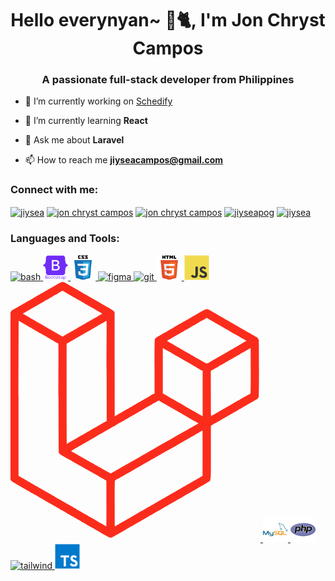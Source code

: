 <h1 align="center">Hello everynyan~ 👋🐈, I'm Jon Chryst Campos</h1>
<h3 align="center">A passionate full-stack developer from Philippines</h3>

- 🔭 I’m currently working on [Schedify](https://github.com/Jiysea/Schedify)

- 🌱 I’m currently learning **React**

- 💬 Ask me about **Laravel**

- 📫 How to reach me **jiyseacampos@gmail.com**

<h3 align="left">Connect with me:</h3>
<p align="left">
<a href="https://dev.to/jiysea" target="blank"><img align="center" src="https://raw.githubusercontent.com/rahuldkjain/github-profile-readme-generator/master/src/images/icons/Social/devto.svg" alt="jiysea" height="30" width="40" /></a>
<a href="https://www.linkedin.com/in/jon-chryst-campos-296584361/" target="blank"><img align="center" src="https://raw.githubusercontent.com/rahuldkjain/github-profile-readme-generator/master/src/images/icons/Social/linked-in-alt.svg" alt="jon chryst campos" height="30" width="40" /></a>
<a href="https://www.facebook.com/jiysea" target="blank"><img align="center" src="https://raw.githubusercontent.com/rahuldkjain/github-profile-readme-generator/master/src/images/icons/Social/facebook.svg" alt="jon chryst campos" height="30" width="40" /></a>
<a href="https://instagram.com/jiyseapog" target="blank"><img align="center" src="https://raw.githubusercontent.com/rahuldkjain/github-profile-readme-generator/master/src/images/icons/Social/instagram.svg" alt="jiyseapog" height="30" width="40" /></a>
<a href="https://www.youtube.com/@jiysea" target="blank"><img align="center" src="https://raw.githubusercontent.com/rahuldkjain/github-profile-readme-generator/master/src/images/icons/Social/youtube.svg" alt="jiysea" height="30" width="40" /></a>
</p>

<h3 align="left">Languages and Tools:</h3>
<p align="left"> <a href="https://www.gnu.org/software/bash/" target="_blank" rel="noreferrer"> <img src="https://www.vectorlogo.zone/logos/gnu_bash/gnu_bash-icon.svg" alt="bash" width="40" height="40"/> </a> <a href="https://getbootstrap.com" target="_blank" rel="noreferrer"> <img src="https://raw.githubusercontent.com/devicons/devicon/master/icons/bootstrap/bootstrap-plain-wordmark.svg" alt="bootstrap" width="40" height="40"/> </a> <a href="https://www.w3schools.com/css/" target="_blank" rel="noreferrer"> <img src="https://raw.githubusercontent.com/devicons/devicon/master/icons/css3/css3-original-wordmark.svg" alt="css3" width="40" height="40"/> </a> <a href="https://www.figma.com/" target="_blank" rel="noreferrer"> <img src="https://www.vectorlogo.zone/logos/figma/figma-icon.svg" alt="figma" width="40" height="40"/> </a> <a href="https://git-scm.com/" target="_blank" rel="noreferrer"> <img src="https://www.vectorlogo.zone/logos/git-scm/git-scm-icon.svg" alt="git" width="40" height="40"/> </a> <a href="https://www.w3.org/html/" target="_blank" rel="noreferrer"> <img src="https://raw.githubusercontent.com/devicons/devicon/master/icons/html5/html5-original-wordmark.svg" alt="html5" width="40" height="40"/> </a> <a href="https://developer.mozilla.org/en-US/docs/Web/JavaScript" target="_blank" rel="noreferrer"> <img src="https://raw.githubusercontent.com/devicons/devicon/master/icons/javascript/javascript-original.svg" alt="javascript" width="40" height="40"/> </a> <a href="https://laravel.com/" target="_blank" rel="noreferrer"> <svg xmlns="http://www.w3.org/2000/svg" xmlns:xlink="http://www.w3.org/1999/xlink" width="400" height="416.2911611785095" viewBox="0, 0, 400,416.2911611785095" version="1.1"><g><path d="M78.380 1.653 C 76.783 2.555,74.954 3.605,74.315 3.986 C 73.676 4.367,72.331 5.126,71.325 5.671 C 70.320 6.217,69.251 6.880,68.950 7.145 C 68.649 7.409,68.296 7.626,68.165 7.626 C 67.953 7.626,66.587 8.388,62.889 10.572 C 62.243 10.953,60.905 11.709,59.915 12.252 C 58.925 12.796,57.896 13.458,57.629 13.726 C 57.361 13.993,56.996 14.211,56.816 14.211 C 56.524 14.211,55.325 14.870,51.450 17.158 C 50.805 17.539,49.454 18.297,48.448 18.843 C 47.443 19.389,46.374 20.051,46.073 20.316 C 45.772 20.581,45.419 20.797,45.288 20.797 C 45.076 20.797,43.710 21.560,40.012 23.744 C 39.366 24.125,38.015 24.883,37.010 25.429 C 36.005 25.974,34.936 26.637,34.635 26.902 C 34.334 27.167,33.980 27.383,33.850 27.383 C 33.637 27.383,32.272 28.145,28.573 30.329 C 27.928 30.711,26.577 31.469,25.571 32.015 C 24.566 32.560,23.497 33.223,23.196 33.488 C 22.895 33.752,22.542 33.969,22.411 33.969 C 22.199 33.969,20.833 34.731,17.135 36.915 C 16.489 37.296,15.138 38.055,14.133 38.602 C 13.128 39.148,12.135 39.732,11.927 39.898 C 11.719 40.065,10.627 40.688,9.501 41.284 C 8.374 41.879,7.218 42.553,6.932 42.780 C 6.646 43.007,6.023 43.386,5.546 43.621 C 2.868 44.942,1.570 45.997,0.761 47.513 L 0.004 48.932 0.007 182.438 L 0.010 315.945 0.785 317.298 C 1.211 318.042,1.872 318.822,2.253 319.031 C 2.634 319.240,3.024 319.510,3.120 319.631 C 3.215 319.752,4.100 320.298,5.087 320.844 C 6.074 321.390,8.137 322.578,9.672 323.484 C 11.207 324.389,12.591 325.130,12.748 325.130 C 12.905 325.130,13.227 325.324,13.464 325.561 C 13.701 325.798,14.891 326.539,16.109 327.207 C 17.326 327.876,19.578 329.164,21.112 330.069 C 22.646 330.975,24.029 331.716,24.186 331.716 C 24.343 331.716,24.665 331.910,24.902 332.147 C 25.139 332.384,26.329 333.125,27.547 333.793 C 28.765 334.462,31.016 335.750,32.550 336.655 C 34.084 337.561,35.480 338.302,35.652 338.302 C 35.823 338.302,36.126 338.497,36.324 338.736 C 36.522 338.975,37.715 339.716,38.976 340.382 C 41.663 341.804,41.814 341.890,44.587 343.588 C 45.755 344.302,46.855 344.887,47.030 344.887 C 47.205 344.887,47.542 345.081,47.779 345.318 C 48.202 345.741,52.187 348.046,53.553 348.657 C 53.934 348.828,55.100 349.531,56.145 350.220 C 57.189 350.909,58.210 351.473,58.415 351.473 C 58.619 351.473,58.981 351.667,59.218 351.904 C 59.640 352.327,63.626 354.631,64.991 355.243 C 65.373 355.414,66.539 356.117,67.583 356.806 C 68.627 357.495,69.649 358.059,69.853 358.059 C 70.058 358.059,70.419 358.253,70.656 358.490 C 71.079 358.913,75.064 361.217,76.430 361.829 C 76.811 362.000,77.977 362.703,79.022 363.392 C 80.066 364.081,81.087 364.645,81.292 364.645 C 81.496 364.645,81.858 364.839,82.095 365.076 C 82.517 365.498,86.503 367.803,87.868 368.415 C 88.250 368.585,89.416 369.289,90.460 369.978 C 91.504 370.667,92.526 371.231,92.730 371.231 C 92.935 371.231,93.296 371.424,93.533 371.661 C 93.956 372.084,97.941 374.389,99.307 375.000 C 99.688 375.171,100.854 375.875,101.899 376.564 C 102.943 377.253,103.964 377.816,104.169 377.816 C 104.373 377.816,104.735 378.010,104.972 378.247 C 105.394 378.670,109.380 380.975,110.745 381.586 C 111.127 381.757,112.293 382.460,113.337 383.149 C 114.381 383.838,115.415 384.402,115.634 384.402 C 115.854 384.402,116.195 384.597,116.393 384.836 C 116.592 385.075,117.742 385.788,118.949 386.419 C 121.511 387.761,121.935 388.004,124.315 389.506 C 125.297 390.125,126.466 390.792,126.915 390.987 C 127.363 391.182,128.354 391.736,129.116 392.217 C 129.879 392.698,130.971 393.323,131.542 393.605 C 132.666 394.159,133.042 394.381,135.753 396.092 C 136.735 396.711,137.905 397.377,138.353 397.573 C 138.801 397.768,139.792 398.321,140.555 398.803 C 141.317 399.284,142.409 399.908,142.981 400.191 C 144.105 400.745,144.481 400.967,147.192 402.677 C 148.174 403.297,149.343 403.968,149.792 404.170 C 150.240 404.371,150.919 404.726,151.300 404.958 C 154.701 407.028,156.436 407.972,156.835 407.972 C 157.095 407.972,157.367 408.151,157.440 408.369 C 157.702 409.154,161.532 409.038,163.242 408.193 C 165.916 406.872,169.644 404.791,170.191 404.315 C 170.478 404.065,171.102 403.695,171.578 403.491 C 172.054 403.288,172.752 402.926,173.128 402.687 C 174.917 401.553,177.473 400.071,179.203 399.165 C 180.251 398.615,181.343 397.966,181.630 397.721 C 181.916 397.476,182.540 397.109,183.016 396.905 C 183.860 396.545,184.346 396.264,186.134 395.104 C 186.611 394.794,188.250 393.874,189.775 393.060 C 191.300 392.245,192.782 391.379,193.068 391.134 C 193.355 390.890,193.978 390.523,194.455 390.320 C 195.298 389.959,195.784 389.678,197.572 388.518 C 198.050 388.208,199.688 387.288,201.213 386.474 C 202.738 385.659,204.220 384.812,204.506 384.591 C 204.792 384.370,205.416 384.004,205.893 383.778 C 206.741 383.376,207.258 383.070,209.011 381.932 C 209.488 381.623,211.127 380.703,212.652 379.888 C 214.177 379.074,215.659 378.226,215.945 378.005 C 216.231 377.785,216.854 377.419,217.331 377.193 C 218.179 376.790,218.696 376.484,220.449 375.347 C 220.927 375.037,222.565 374.117,224.090 373.302 C 225.615 372.488,227.097 371.641,227.383 371.420 C 227.669 371.199,228.293 370.830,228.769 370.601 C 229.246 370.371,230.104 369.873,230.676 369.493 C 231.248 369.114,232.106 368.606,232.582 368.365 C 233.059 368.123,234.667 367.226,236.156 366.372 C 237.645 365.517,239.361 364.541,239.969 364.203 C 240.577 363.865,241.542 363.281,242.114 362.907 C 242.686 362.532,243.544 362.036,244.021 361.804 C 244.497 361.571,245.667 360.903,246.620 360.319 C 247.574 359.734,248.744 359.066,249.220 358.833 C 250.122 358.393,250.315 358.278,253.266 356.416 C 254.251 355.794,255.343 355.180,255.692 355.051 C 256.041 354.922,256.912 354.451,257.629 354.005 C 258.346 353.558,259.984 352.631,261.269 351.944 C 262.554 351.257,263.839 350.502,264.125 350.267 C 264.411 350.031,265.737 349.251,267.071 348.533 C 268.406 347.815,269.653 347.107,269.844 346.961 C 270.035 346.814,271.282 346.112,272.617 345.402 C 273.951 344.691,275.277 343.917,275.563 343.681 C 275.849 343.445,277.175 342.665,278.510 341.947 C 279.844 341.229,281.092 340.522,281.282 340.375 C 281.473 340.228,282.721 339.526,284.055 338.816 C 285.390 338.105,286.716 337.320,287.002 337.070 C 287.289 336.821,287.913 336.450,288.389 336.247 C 288.865 336.043,289.563 335.682,289.940 335.443 C 291.728 334.309,294.285 332.827,296.014 331.921 C 297.062 331.371,298.155 330.721,298.441 330.476 C 298.727 330.231,299.351 329.864,299.827 329.661 C 300.671 329.301,301.157 329.020,302.945 327.860 C 303.422 327.550,305.061 326.630,306.586 325.815 C 308.111 325.001,309.593 324.134,309.879 323.890 C 310.166 323.645,310.790 323.279,311.266 323.075 C 311.742 322.872,312.435 322.510,312.806 322.271 C 313.177 322.032,314.581 321.157,315.926 320.326 C 321.067 317.148,320.620 321.725,320.622 272.232 L 320.624 229.906 322.617 228.795 C 326.211 226.791,326.660 226.521,327.135 226.083 C 327.394 225.845,327.758 225.650,327.944 225.650 C 328.131 225.650,329.094 225.141,330.086 224.519 C 331.078 223.896,332.747 222.938,333.795 222.388 C 334.844 221.839,335.936 221.189,336.222 220.944 C 336.509 220.699,337.133 220.332,337.609 220.129 C 338.085 219.925,338.783 219.564,339.160 219.325 C 340.948 218.191,343.505 216.709,345.234 215.803 C 346.282 215.253,347.375 214.603,347.661 214.358 C 347.947 214.113,348.571 213.747,349.047 213.543 C 349.524 213.340,350.222 212.978,350.598 212.739 C 352.386 211.605,354.943 210.123,356.672 209.217 C 357.721 208.667,358.813 208.018,359.099 207.773 C 359.386 207.528,360.010 207.161,360.486 206.957 C 361.330 206.597,361.816 206.316,363.603 205.156 C 364.081 204.846,365.719 203.926,367.244 203.112 C 368.769 202.297,370.252 201.431,370.538 201.186 C 370.824 200.942,371.448 200.575,371.924 200.372 C 372.768 200.011,373.254 199.730,375.042 198.570 C 375.519 198.260,377.158 197.340,378.683 196.526 C 380.208 195.711,381.690 194.845,381.976 194.600 C 382.263 194.356,382.887 193.989,383.363 193.786 C 384.207 193.425,384.693 193.145,386.480 191.984 C 386.958 191.675,388.596 190.755,390.121 189.940 C 391.646 189.126,393.141 188.248,393.442 187.990 C 393.742 187.733,394.104 187.522,394.245 187.522 C 395.093 187.522,396.814 184.947,397.179 183.134 C 397.747 180.306,397.738 95.908,397.169 93.077 C 396.776 91.118,394.466 88.042,393.388 88.042 C 393.085 88.042,391.134 86.919,388.715 85.353 C 388.344 85.113,387.652 84.732,387.175 84.506 C 386.698 84.280,386.075 83.914,385.789 83.693 C 385.503 83.472,384.021 82.625,382.496 81.810 C 380.971 80.996,379.332 80.076,378.855 79.766 C 377.102 78.629,376.585 78.323,375.737 77.920 C 375.260 77.694,374.636 77.328,374.350 77.107 C 374.064 76.886,372.582 76.039,371.057 75.225 C 369.532 74.410,367.894 73.490,367.416 73.180 C 365.663 72.043,365.147 71.737,364.298 71.334 C 363.821 71.108,363.198 70.742,362.912 70.521 C 362.626 70.300,361.144 69.453,359.619 68.639 C 358.094 67.824,356.455 66.904,355.978 66.595 C 354.225 65.457,353.708 65.151,352.860 64.748 C 352.383 64.522,351.759 64.157,351.473 63.936 C 351.187 63.715,349.705 62.867,348.180 62.053 C 346.655 61.238,345.017 60.319,344.539 60.009 C 342.786 58.871,342.270 58.565,341.421 58.163 C 340.945 57.937,340.321 57.571,340.035 57.350 C 339.749 57.129,338.267 56.282,336.742 55.467 C 335.217 54.653,333.578 53.733,333.101 53.423 C 331.274 52.237,330.818 51.963,329.809 51.442 C 329.237 51.147,328.146 50.529,327.383 50.070 C 326.620 49.610,325.607 49.043,325.130 48.811 C 324.653 48.578,323.856 48.111,323.358 47.774 C 322.860 47.437,322.353 47.260,322.231 47.382 C 322.110 47.503,322.010 47.445,322.010 47.253 C 322.010 47.060,321.269 46.529,320.364 46.073 C 319.458 45.617,318.640 45.163,318.544 45.065 C 316.035 42.488,312.213 43.038,306.122 46.852 C 305.615 47.169,304.212 47.949,303.004 48.584 C 301.797 49.219,300.647 49.933,300.449 50.172 C 300.251 50.411,299.948 50.607,299.776 50.607 C 299.605 50.607,298.209 51.347,296.675 52.253 C 295.141 53.159,292.889 54.446,291.672 55.115 C 290.454 55.783,289.264 56.524,289.027 56.761 C 288.790 56.998,288.429 57.192,288.224 57.192 C 288.020 57.192,286.998 57.756,285.954 58.445 C 284.910 59.134,283.744 59.838,283.362 60.008 C 281.997 60.620,278.011 62.925,277.589 63.347 C 277.352 63.584,276.990 63.778,276.786 63.778 C 276.581 63.778,275.560 64.342,274.515 65.031 C 273.471 65.720,272.305 66.423,271.924 66.594 C 270.558 67.206,266.573 69.510,266.150 69.933 C 265.913 70.170,265.552 70.364,265.347 70.364 C 265.143 70.364,264.121 70.928,263.077 71.617 C 262.033 72.306,260.867 73.009,260.485 73.180 C 259.240 73.738,255.209 76.071,254.599 76.588 C 254.271 76.866,253.795 77.123,253.541 77.160 C 253.288 77.198,252.250 77.752,251.237 78.393 C 248.699 79.997,248.220 80.274,246.544 81.118 C 245.739 81.523,244.569 82.202,243.944 82.625 C 243.319 83.049,242.522 83.505,242.174 83.639 C 241.825 83.772,240.733 84.390,239.747 85.012 C 238.762 85.634,237.643 86.340,237.262 86.580 C 236.880 86.819,236.101 87.232,235.529 87.497 C 234.450 87.997,231.616 90.121,232.028 90.121 C 232.157 90.121,231.950 90.457,231.568 90.867 C 231.186 91.277,230.948 91.734,231.040 91.883 C 231.132 92.032,231.049 92.251,230.855 92.371 C 230.619 92.516,230.503 106.812,230.503 135.515 L 230.503 178.442 229.549 178.821 C 228.389 179.282,224.158 181.637,223.917 181.955 C 223.821 182.081,222.896 182.622,221.860 183.156 C 220.825 183.691,219.577 184.391,219.087 184.712 C 217.594 185.692,216.847 186.121,215.996 186.487 C 215.548 186.680,214.378 187.350,213.396 187.976 C 212.415 188.602,210.910 189.486,210.052 189.941 C 209.194 190.395,208.102 191.018,207.626 191.325 C 206.056 192.335,205.383 192.718,204.558 193.073 C 204.109 193.266,202.940 193.930,201.958 194.550 C 199.247 196.260,198.871 196.482,197.747 197.037 C 197.175 197.319,196.083 197.943,195.321 198.424 C 194.558 198.906,193.567 199.459,193.119 199.654 C 192.671 199.850,191.501 200.516,190.520 201.135 C 187.808 202.846,187.432 203.068,186.308 203.622 C 185.737 203.905,184.645 204.529,183.882 205.010 C 183.120 205.491,182.129 206.045,181.681 206.240 C 181.232 206.436,180.063 207.102,179.081 207.721 C 176.701 209.223,176.277 209.466,173.715 210.808 C 172.508 211.439,171.358 212.152,171.159 212.391 C 170.961 212.630,170.640 212.825,170.447 212.825 C 170.253 212.825,169.336 213.291,168.409 213.862 L 166.724 214.898 166.684 132.319 C 166.662 86.901,166.620 49.584,166.591 49.393 C 166.283 47.412,164.682 45.675,161.592 43.971 C 160.507 43.372,159.228 42.632,158.751 42.325 C 156.890 41.131,156.470 40.882,155.633 40.485 C 155.156 40.259,154.532 39.889,154.246 39.662 C 153.960 39.436,152.790 38.754,151.646 38.146 C 149.615 37.068,148.473 36.412,146.187 35.011 C 145.568 34.632,144.671 34.134,144.194 33.905 C 143.718 33.676,143.094 33.303,142.808 33.076 C 142.522 32.850,141.352 32.168,140.208 31.561 C 139.064 30.955,137.504 30.075,136.742 29.608 C 135.979 29.140,135.043 28.596,134.662 28.399 C 134.281 28.202,133.399 27.698,132.702 27.279 C 130.799 26.134,126.115 23.469,125.130 22.970 C 124.653 22.728,123.795 22.223,123.224 21.846 C 122.652 21.469,121.686 20.884,121.078 20.546 C 120.470 20.207,118.754 19.231,117.265 18.377 C 115.776 17.522,114.168 16.626,113.692 16.384 C 113.215 16.143,112.357 15.637,111.785 15.260 C 111.213 14.883,110.248 14.298,109.640 13.960 C 109.032 13.622,107.316 12.646,105.827 11.791 C 104.338 10.937,102.730 10.040,102.253 9.798 C 101.776 9.557,100.919 9.051,100.347 8.674 C 99.775 8.298,98.809 7.713,98.201 7.374 C 97.593 7.036,95.877 6.060,94.388 5.205 C 92.899 4.351,91.291 3.454,90.815 3.213 C 90.338 2.971,89.480 2.467,88.908 2.092 C 84.799 -0.601,82.536 -0.695,78.380 1.653 M86.128 15.608 C 87.267 16.365,88.347 16.984,88.527 16.984 C 88.707 16.984,89.100 17.201,89.401 17.465 C 89.702 17.729,90.806 18.400,91.854 18.956 C 92.903 19.512,94.151 20.214,94.627 20.517 C 95.849 21.292,98.424 22.781,99.653 23.422 C 100.225 23.720,101.317 24.341,102.080 24.800 C 102.842 25.260,103.856 25.825,104.333 26.057 C 104.809 26.288,105.433 26.659,105.719 26.882 C 106.005 27.104,107.097 27.751,108.146 28.319 C 109.839 29.238,112.934 31.022,114.385 31.917 C 114.671 32.093,115.294 32.404,115.771 32.607 C 116.247 32.811,116.871 33.183,117.157 33.434 C 117.443 33.686,118.536 34.334,119.584 34.876 C 120.633 35.418,122.267 36.371,123.216 36.995 C 124.165 37.618,125.108 38.128,125.313 38.128 C 125.517 38.128,125.879 38.322,126.116 38.559 C 126.517 38.961,129.859 40.896,132.236 42.104 C 132.808 42.395,133.744 42.945,134.315 43.327 C 134.887 43.709,135.747 44.216,136.226 44.454 C 136.944 44.811,139.602 46.343,142.114 47.847 C 142.400 48.018,143.532 48.668,144.629 49.290 C 147.034 50.655,147.017 50.755,144.101 52.321 C 142.834 53.001,141.604 53.751,141.367 53.988 C 141.130 54.225,140.769 54.419,140.564 54.419 C 140.359 54.419,139.338 54.983,138.294 55.672 C 137.249 56.361,136.083 57.065,135.702 57.235 C 134.336 57.847,130.351 60.152,129.928 60.574 C 129.691 60.811,129.354 61.005,129.179 61.005 C 129.004 61.005,127.904 61.590,126.736 62.305 C 123.963 64.002,123.812 64.088,121.125 65.510 C 119.865 66.177,118.671 66.918,118.473 67.157 C 118.275 67.396,117.972 67.591,117.801 67.591 C 117.629 67.591,116.233 68.332,114.699 69.237 C 113.165 70.143,110.914 71.431,109.696 72.099 C 108.479 72.768,107.288 73.509,107.051 73.746 C 106.814 73.983,106.492 74.177,106.335 74.177 C 106.103 74.177,103.721 75.520,100.173 77.653 C 99.887 77.825,98.743 78.478,97.629 79.104 C 96.516 79.730,95.077 80.555,94.431 80.936 C 93.786 81.317,92.435 82.076,91.429 82.623 C 90.424 83.169,89.431 83.753,89.223 83.919 C 89.016 84.086,87.924 84.709,86.797 85.304 C 85.670 85.900,84.467 86.636,84.123 86.939 C 83.583 87.415,83.392 87.425,82.736 87.016 C 82.318 86.754,81.274 86.169,80.416 85.715 C 79.558 85.262,78.388 84.590,77.816 84.222 C 77.244 83.854,76.279 83.276,75.671 82.937 C 75.063 82.599,73.347 81.623,71.858 80.769 C 70.369 79.914,68.761 79.017,68.284 78.776 C 67.808 78.534,66.950 78.029,66.378 77.652 C 65.806 77.275,64.840 76.690,64.232 76.352 C 63.624 76.013,61.909 75.037,60.420 74.183 C 58.931 73.328,57.322 72.432,56.846 72.190 C 56.369 71.949,55.511 71.443,54.939 71.066 C 54.367 70.689,53.402 70.104,52.794 69.766 C 52.186 69.428,50.470 68.452,48.981 67.597 C 47.492 66.742,45.884 65.846,45.407 65.604 C 44.931 65.363,44.073 64.857,43.501 64.480 C 42.929 64.104,41.964 63.518,41.355 63.180 C 40.747 62.842,39.032 61.866,37.543 61.011 C 36.054 60.157,34.445 59.260,33.969 59.018 C 33.492 58.777,32.634 58.271,32.062 57.894 C 31.490 57.518,30.525 56.933,29.917 56.594 C 28.894 56.025,24.792 53.691,22.357 52.292 C 21.785 51.963,20.927 51.517,20.451 51.299 L 19.584 50.904 20.791 49.918 C 21.456 49.376,22.100 48.995,22.224 49.072 C 22.348 49.148,22.843 48.901,23.324 48.522 C 23.806 48.143,24.370 47.834,24.578 47.834 C 24.786 47.834,24.957 47.668,24.957 47.467 C 24.957 47.265,25.113 47.196,25.303 47.314 C 25.494 47.432,25.650 47.366,25.650 47.167 C 25.650 46.969,26.040 46.709,26.516 46.589 C 26.993 46.470,27.383 46.271,27.383 46.148 C 27.383 46.024,27.890 45.705,28.510 45.437 C 29.129 45.170,30.026 44.684,30.503 44.356 C 30.979 44.029,32.617 43.094,34.142 42.280 C 35.667 41.465,37.149 40.599,37.436 40.354 C 37.722 40.110,38.346 39.743,38.822 39.540 C 39.666 39.179,40.152 38.898,41.940 37.738 C 42.417 37.428,44.055 36.509,45.581 35.694 C 47.106 34.880,48.588 34.032,48.873 33.811 C 49.159 33.590,49.783 33.225,50.260 32.998 C 51.108 32.596,51.625 32.290,53.378 31.152 C 53.855 30.843,55.494 29.923,57.019 29.108 C 58.544 28.294,60.026 27.447,60.312 27.226 C 60.598 27.005,61.222 26.636,61.698 26.407 C 62.175 26.178,63.033 25.702,63.605 25.350 C 64.177 24.997,65.269 24.352,66.031 23.917 C 66.794 23.482,68.402 22.563,69.605 21.875 C 70.807 21.187,72.289 20.347,72.897 20.009 C 73.506 19.670,74.471 19.087,75.043 18.713 C 75.615 18.338,76.473 17.841,76.950 17.607 C 77.426 17.373,78.440 16.796,79.203 16.324 C 83.206 13.846,83.440 13.822,86.128 15.608 M315.843 58.585 C 316.852 59.161,317.912 59.788,318.198 59.979 C 318.484 60.170,319.185 60.567,319.757 60.863 C 320.329 61.158,321.421 61.776,322.184 62.235 C 322.946 62.695,323.960 63.260,324.437 63.492 C 324.913 63.723,325.537 64.094,325.823 64.317 C 326.109 64.539,327.201 65.186,328.250 65.754 C 329.943 66.673,333.038 68.457,334.489 69.352 C 334.775 69.528,335.398 69.839,335.875 70.042 C 336.351 70.246,336.975 70.612,337.261 70.857 C 337.547 71.101,338.484 71.668,339.341 72.116 C 340.199 72.564,341.704 73.443,342.686 74.069 C 343.667 74.695,344.837 75.365,345.286 75.558 C 346.111 75.913,346.783 76.296,348.354 77.306 C 348.830 77.613,349.922 78.236,350.780 78.690 C 351.638 79.145,353.143 80.029,354.124 80.655 C 355.106 81.281,356.276 81.953,356.724 82.149 C 357.172 82.344,358.085 82.841,358.752 83.251 C 360.436 84.288,362.544 85.493,363.778 86.123 C 364.350 86.415,365.286 86.966,365.858 87.348 C 366.430 87.730,367.366 88.277,367.938 88.562 C 368.510 88.847,369.601 89.468,370.364 89.942 C 371.127 90.415,372.335 91.056,373.050 91.366 C 373.765 91.676,374.350 92.069,374.350 92.239 C 374.350 92.409,374.573 92.548,374.845 92.548 C 375.118 92.548,375.576 92.783,375.864 93.071 C 376.151 93.358,376.747 93.732,377.188 93.902 L 377.990 94.209 377.028 94.586 C 376.500 94.793,375.243 95.472,374.235 96.095 C 371.234 97.950,371.144 98.001,368.862 99.196 C 367.655 99.828,366.505 100.540,366.307 100.779 C 366.108 101.018,365.806 101.213,365.634 101.213 C 365.380 101.213,363.077 102.506,359.445 104.689 C 359.159 104.861,358.015 105.514,356.901 106.140 C 355.788 106.767,354.349 107.591,353.703 107.972 C 353.058 108.354,351.707 109.112,350.701 109.658 C 349.696 110.203,348.640 110.836,348.354 111.064 C 348.068 111.291,347.444 111.667,346.967 111.898 C 346.490 112.130,345.477 112.691,344.714 113.146 C 342.974 114.184,342.042 114.718,339.861 115.926 C 338.908 116.454,337.582 117.224,336.915 117.637 C 334.778 118.960,334.336 119.217,333.276 119.751 C 332.704 120.040,331.768 120.580,331.196 120.952 C 330.624 121.324,329.249 122.107,328.141 122.692 C 327.032 123.277,325.707 124.032,325.195 124.370 C 323.683 125.367,322.926 125.804,322.062 126.175 C 321.614 126.368,320.444 127.033,319.462 127.652 C 313.521 131.400,314.418 131.474,306.586 126.596 C 306.205 126.359,305.503 125.975,305.026 125.742 C 304.549 125.509,303.380 124.841,302.426 124.257 C 301.473 123.672,300.303 123.004,299.827 122.773 C 299.350 122.541,298.453 122.041,297.834 121.661 C 294.918 119.874,289.874 116.964,288.388 116.211 C 287.912 115.969,287.054 115.464,286.482 115.087 C 285.910 114.710,284.944 114.125,284.336 113.787 C 283.728 113.448,282.246 112.608,281.043 111.920 C 279.840 111.232,278.232 110.313,277.470 109.878 C 276.707 109.443,275.615 108.799,275.043 108.446 C 274.471 108.093,273.614 107.617,273.137 107.388 C 272.660 107.159,272.036 106.791,271.750 106.570 C 271.464 106.349,269.983 105.502,268.458 104.687 C 266.932 103.873,265.294 102.953,264.817 102.643 C 263.064 101.506,262.547 101.200,261.698 100.797 C 261.222 100.571,260.598 100.205,260.312 99.984 C 260.026 99.763,258.544 98.916,257.019 98.101 C 255.494 97.287,253.832 96.328,253.326 95.971 C 252.820 95.613,252.259 95.321,252.080 95.321 C 251.901 95.321,251.492 95.031,251.171 94.677 C 250.523 93.960,250.763 93.600,252.351 92.909 C 252.821 92.705,253.674 92.236,254.246 91.868 C 254.818 91.500,255.949 90.851,256.759 90.425 C 257.569 90.000,258.232 89.497,258.232 89.309 C 258.232 89.120,258.334 89.068,258.459 89.192 C 258.700 89.434,261.006 88.153,261.433 87.540 C 261.573 87.339,261.690 87.316,261.693 87.489 C 261.696 87.661,261.972 87.555,262.306 87.253 C 262.640 86.951,263.303 86.537,263.779 86.333 C 264.255 86.130,264.953 85.768,265.330 85.529 C 267.118 84.396,269.675 82.913,271.404 82.007 C 272.452 81.458,273.544 80.808,273.831 80.563 C 274.117 80.318,274.741 79.951,275.217 79.748 C 275.694 79.544,276.391 79.182,276.768 78.944 C 278.556 77.810,281.113 76.327,282.842 75.421 C 283.891 74.872,284.983 74.222,285.269 73.977 C 285.556 73.732,286.179 73.365,286.656 73.162 C 287.500 72.801,287.985 72.521,289.773 71.360 C 290.251 71.051,291.889 70.131,293.414 69.316 C 294.939 68.502,296.421 67.635,296.708 67.391 C 296.994 67.146,297.618 66.780,298.094 66.576 C 298.929 66.220,299.329 65.989,301.212 64.781 C 302.078 64.225,304.462 62.865,306.759 61.616 C 307.426 61.254,308.596 60.586,309.359 60.133 C 310.121 59.680,311.255 59.048,311.877 58.729 C 312.500 58.409,313.094 58.011,313.198 57.843 C 313.496 57.361,313.888 57.471,315.843 58.585 M153.899 142.045 L 153.899 222.392 152.426 223.172 C 151.616 223.601,150.329 224.330,149.567 224.793 C 148.804 225.255,147.837 225.786,147.417 225.973 C 146.998 226.160,146.012 226.718,145.228 227.213 C 143.874 228.068,142.303 228.990,140.381 230.057 C 139.905 230.322,138.891 230.920,138.128 231.387 C 137.366 231.854,136.274 232.469,135.702 232.754 C 135.130 233.039,134.116 233.608,133.449 234.018 C 132.782 234.427,131.378 235.234,130.329 235.809 C 129.281 236.385,128.345 236.969,128.250 237.106 C 128.154 237.244,127.530 237.610,126.863 237.918 C 126.196 238.227,125.026 238.858,124.263 239.320 C 123.501 239.782,122.409 240.406,121.837 240.705 C 119.660 241.846,116.966 243.472,116.526 243.911 C 116.274 244.162,115.921 244.367,115.741 244.367 C 115.449 244.367,114.250 245.026,110.376 247.314 C 109.730 247.695,108.379 248.453,107.374 248.999 C 106.369 249.545,105.300 250.207,104.999 250.472 C 104.698 250.737,104.344 250.953,104.214 250.953 C 104.001 250.953,102.636 251.716,98.937 253.899 C 98.292 254.281,96.941 255.039,95.935 255.585 C 94.930 256.130,93.873 256.759,93.588 256.982 C 92.940 257.487,90.275 258.925,89.987 258.925 C 89.870 258.925,89.775 222.906,89.775 178.882 L 89.775 98.838 91.768 97.719 C 92.864 97.103,93.995 96.412,94.281 96.182 C 94.567 95.952,95.659 95.300,96.707 94.732 C 100.705 92.566,105.206 89.991,105.373 89.773 C 105.468 89.649,106.014 89.312,106.586 89.024 C 108.023 88.300,111.018 86.618,111.438 86.299 C 111.629 86.154,112.877 85.454,114.211 84.743 C 115.546 84.032,116.872 83.258,117.158 83.022 C 117.444 82.787,118.769 82.006,120.104 81.288 C 121.438 80.570,122.686 79.863,122.877 79.716 C 123.068 79.569,124.315 78.868,125.650 78.157 C 126.984 77.447,128.310 76.672,128.596 76.437 C 128.882 76.201,130.208 75.421,131.542 74.703 C 132.877 73.985,134.125 73.277,134.315 73.130 C 134.506 72.984,135.754 72.282,137.088 71.571 C 138.423 70.861,139.749 70.086,140.035 69.851 C 140.321 69.615,141.646 68.835,142.981 68.117 C 144.315 67.399,145.563 66.691,145.754 66.545 C 145.945 66.398,147.192 65.693,148.527 64.978 C 149.861 64.264,151.325 63.389,151.780 63.035 C 152.234 62.681,152.819 62.392,153.080 62.392 C 153.340 62.392,153.553 62.236,153.553 62.045 C 153.553 61.854,153.631 61.698,153.726 61.698 C 153.821 61.698,153.899 97.855,153.899 142.045 M14.297 62.731 C 14.777 63.109,15.539 63.576,15.990 63.770 C 16.843 64.137,17.030 64.247,19.990 66.114 C 20.976 66.736,22.068 67.347,22.416 67.471 C 22.765 67.595,23.284 67.889,23.570 68.125 C 23.856 68.360,24.948 68.987,25.997 69.517 C 27.045 70.047,28.137 70.671,28.423 70.903 C 28.709 71.136,29.801 71.769,30.849 72.311 C 31.898 72.853,33.532 73.806,34.481 74.430 C 35.430 75.053,36.373 75.563,36.578 75.563 C 36.782 75.563,37.144 75.757,37.381 75.994 C 37.618 76.231,38.808 76.972,40.025 77.641 C 41.243 78.309,43.494 79.597,45.028 80.503 C 46.563 81.408,47.946 82.149,48.103 82.149 C 48.260 82.149,48.582 82.343,48.819 82.580 C 49.221 82.982,52.562 84.917,54.939 86.125 C 55.511 86.416,56.447 86.964,57.019 87.344 C 57.591 87.724,58.449 88.223,58.925 88.454 C 59.402 88.685,60.200 89.150,60.698 89.488 C 61.196 89.825,61.703 90.001,61.824 89.880 C 61.946 89.759,62.045 89.841,62.045 90.064 C 62.045 90.286,62.279 90.468,62.565 90.468 C 62.851 90.468,63.085 90.606,63.085 90.774 C 63.085 90.943,63.358 91.170,63.692 91.279 C 64.025 91.389,64.871 91.836,65.571 92.273 C 66.271 92.710,68.299 93.892,70.077 94.899 C 71.855 95.906,73.544 96.881,73.830 97.066 C 74.116 97.251,74.713 97.558,75.156 97.749 C 75.599 97.940,76.184 98.319,76.456 98.590 C 76.881 99.015,76.950 111.227,76.952 185.850 C 76.954 267.777,76.988 272.668,77.559 273.532 C 78.312 274.672,80.069 276.449,80.069 276.070 C 80.069 275.915,80.420 276.106,80.849 276.494 C 81.278 276.882,82.643 277.743,83.882 278.408 C 85.121 279.072,86.992 280.126,88.039 280.750 C 89.086 281.373,90.256 282.028,90.639 282.205 C 91.021 282.381,92.114 282.990,93.068 283.557 C 94.021 284.124,95.269 284.830,95.841 285.126 C 96.412 285.421,97.456 286.003,98.159 286.419 C 100.078 287.554,107.085 291.537,108.666 292.392 C 109.428 292.804,110.754 293.559,111.612 294.070 C 112.470 294.581,113.640 295.238,114.211 295.530 C 114.783 295.822,115.875 296.440,116.638 296.903 C 117.400 297.366,118.648 298.071,119.411 298.468 C 120.173 298.866,121.421 299.566,122.184 300.022 C 122.946 300.479,123.960 301.042,124.437 301.273 C 124.913 301.505,125.537 301.875,125.823 302.097 C 126.109 302.319,127.435 303.095,128.769 303.821 C 132.394 305.796,133.483 306.405,135.009 307.316 C 135.771 307.771,137.019 308.465,137.782 308.857 C 138.544 309.250,139.792 309.945,140.555 310.401 C 141.317 310.858,142.331 311.425,142.808 311.662 C 143.284 311.899,143.908 312.276,144.194 312.500 C 144.480 312.723,145.884 313.512,147.314 314.252 C 148.744 314.992,150.069 315.727,150.260 315.884 C 150.451 316.041,151.231 316.514,151.993 316.935 L 153.380 317.700 153.468 354.344 C 153.516 374.498,153.457 390.988,153.335 390.988 C 153.214 390.988,152.553 390.637,151.866 390.208 C 149.881 388.969,149.277 388.617,148.354 388.162 C 147.877 387.927,147.253 387.553,146.967 387.332 C 146.681 387.112,145.199 386.264,143.674 385.450 C 142.149 384.635,140.511 383.715,140.033 383.406 C 138.280 382.268,137.764 381.962,136.915 381.560 C 136.438 381.333,135.815 380.968,135.529 380.747 C 135.243 380.526,133.761 379.679,132.236 378.864 C 130.711 378.050,129.072 377.130,128.595 376.820 C 126.842 375.682,126.325 375.376,125.477 374.974 C 125.000 374.748,124.376 374.382,124.090 374.161 C 123.804 373.940,122.322 373.093,120.797 372.278 C 119.272 371.464,117.634 370.544,117.156 370.234 C 115.403 369.097,114.887 368.791,114.038 368.388 C 113.562 368.162,112.938 367.796,112.652 367.575 C 112.366 367.354,110.884 366.507,109.359 365.692 C 107.834 364.878,106.195 363.958,105.718 363.648 C 103.930 362.488,103.444 362.207,102.600 361.847 C 102.124 361.643,101.500 361.277,101.214 361.032 C 100.927 360.788,99.445 359.921,97.920 359.107 C 96.395 358.292,94.757 357.372,94.279 357.062 C 92.492 355.902,92.006 355.621,91.162 355.261 C 90.686 355.058,90.062 354.691,89.775 354.446 C 89.489 354.202,88.007 353.335,86.482 352.521 C 84.957 351.706,83.318 350.787,82.841 350.477 C 81.053 349.317,80.567 349.036,79.723 348.675 C 79.247 348.472,78.623 348.105,78.337 347.861 C 78.051 347.616,76.568 346.750,75.043 345.935 C 73.518 345.121,71.880 344.201,71.402 343.891 C 69.615 342.731,69.129 342.450,68.285 342.089 C 67.809 341.886,67.185 341.519,66.898 341.275 C 66.612 341.030,65.130 340.164,63.605 339.349 C 62.080 338.535,60.441 337.615,59.964 337.305 C 58.176 336.145,57.690 335.864,56.846 335.504 C 56.370 335.300,55.746 334.933,55.460 334.688 C 55.174 334.443,54.081 333.794,53.033 333.244 C 51.304 332.338,48.747 330.856,46.959 329.722 C 46.582 329.483,45.884 329.121,45.408 328.918 C 44.932 328.714,44.308 328.348,44.021 328.103 C 43.735 327.858,42.643 327.208,41.594 326.658 C 39.900 325.771,37.530 324.399,35.520 323.142 C 35.144 322.907,34.367 322.478,33.795 322.189 C 33.224 321.900,31.898 321.132,30.850 320.483 C 29.803 319.833,28.828 319.375,28.684 319.464 C 28.540 319.552,28.423 319.487,28.423 319.319 C 28.423 319.151,27.760 318.666,26.950 318.240 C 26.140 317.815,25.009 317.161,24.437 316.787 C 23.865 316.413,22.812 315.852,22.097 315.540 C 21.382 315.228,20.797 314.856,20.797 314.713 C 20.797 314.570,20.368 314.276,19.844 314.061 C 19.320 313.846,18.175 313.246,17.300 312.727 C 16.426 312.209,15.061 311.405,14.267 310.941 L 12.825 310.098 12.825 186.071 C 12.825 116.507,12.957 62.045,13.125 62.045 C 13.290 62.045,13.817 62.354,14.297 62.731 M246.100 106.905 C 246.386 107.149,247.322 107.716,248.180 108.164 C 249.038 108.612,250.543 109.491,251.525 110.117 C 252.506 110.743,253.676 111.415,254.124 111.611 C 254.573 111.806,255.563 112.359,256.326 112.841 C 257.088 113.322,258.180 113.946,258.752 114.229 C 259.876 114.783,260.252 115.005,262.963 116.716 C 263.945 117.335,265.115 118.001,265.563 118.197 C 266.011 118.392,267.002 118.940,267.764 119.415 C 268.527 119.889,269.619 120.508,270.191 120.790 C 270.763 121.072,271.542 121.499,271.924 121.739 C 272.305 121.979,273.424 122.684,274.409 123.307 C 275.395 123.929,276.487 124.540,276.836 124.664 C 277.184 124.789,277.683 125.062,277.944 125.270 C 278.490 125.707,282.676 128.091,283.709 128.553 C 284.090 128.724,285.256 129.427,286.301 130.116 C 287.345 130.805,288.366 131.369,288.571 131.369 C 288.775 131.369,289.137 131.563,289.374 131.800 C 289.796 132.223,293.782 134.527,295.147 135.139 C 295.529 135.310,296.695 136.013,297.739 136.702 C 298.783 137.391,299.805 137.955,300.009 137.955 C 300.214 137.955,300.575 138.149,300.812 138.386 C 301.257 138.831,305.294 141.152,306.672 141.756 L 307.452 142.097 307.452 178.529 L 307.452 214.961 306.326 214.273 C 303.766 212.710,302.728 212.121,301.907 211.765 C 301.431 211.559,300.807 211.186,300.521 210.937 C 300.234 210.687,298.949 209.921,297.664 209.234 C 295.443 208.047,293.513 206.935,292.015 205.978 C 291.641 205.740,290.945 205.378,290.469 205.174 C 289.992 204.971,289.368 204.604,289.082 204.359 C 288.796 204.114,287.704 203.464,286.655 202.915 C 284.926 202.009,282.369 200.526,280.581 199.393 C 280.204 199.154,279.506 198.792,279.030 198.589 C 278.554 198.385,277.930 198.018,277.644 197.773 C 277.357 197.528,276.265 196.878,275.217 196.329 C 273.487 195.423,270.931 193.940,269.142 192.807 C 268.766 192.568,268.068 192.206,267.592 192.003 C 267.115 191.799,266.491 191.429,266.205 191.179 C 265.919 190.930,264.593 190.144,263.258 189.434 C 261.924 188.723,260.676 188.023,260.485 187.878 C 260.065 187.559,257.070 185.876,255.633 185.153 C 255.061 184.865,254.515 184.523,254.419 184.392 C 254.324 184.261,253.195 183.589,251.910 182.898 C 250.625 182.208,248.988 181.283,248.271 180.843 C 247.554 180.402,246.226 179.659,245.321 179.190 L 243.674 178.337 243.674 142.037 L 243.674 105.736 244.627 106.099 C 245.151 106.298,245.814 106.661,246.100 106.905 M384.402 142.135 C 384.402 166.324,384.286 178.479,384.055 178.336 C 383.865 178.218,383.709 178.272,383.709 178.455 C 383.709 178.638,383.280 178.960,382.756 179.171 C 381.818 179.547,380.204 180.443,377.816 181.913 C 377.149 182.324,376.260 182.812,375.840 182.996 C 375.420 183.181,374.435 183.737,373.651 184.232 C 372.867 184.727,371.650 185.462,370.948 185.864 C 370.245 186.266,369.281 186.818,368.804 187.091 C 368.328 187.364,367.314 187.958,366.551 188.412 C 365.789 188.867,364.798 189.400,364.350 189.598 C 363.901 189.796,362.732 190.470,361.750 191.096 C 360.768 191.722,359.263 192.601,358.406 193.049 C 357.548 193.497,356.611 194.064,356.325 194.308 C 356.039 194.553,355.415 194.919,354.939 195.122 C 354.462 195.326,353.839 195.637,353.553 195.813 C 352.304 196.583,349.093 198.442,347.660 199.224 C 346.802 199.692,345.555 200.413,344.887 200.826 C 342.760 202.143,342.310 202.405,341.248 202.944 C 340.676 203.234,339.627 203.821,338.916 204.249 C 338.206 204.676,336.802 205.472,335.797 206.018 C 334.791 206.564,333.723 207.226,333.422 207.491 C 333.121 207.756,332.767 207.972,332.636 207.972 C 332.424 207.972,331.058 208.735,327.360 210.919 C 326.715 211.300,325.364 212.058,324.358 212.604 C 323.353 213.149,322.284 213.812,321.983 214.077 C 320.612 215.283,320.633 215.817,320.540 178.379 L 320.451 142.201 321.490 141.598 C 322.062 141.266,323.700 140.366,325.130 139.597 C 326.560 138.828,327.964 138.018,328.250 137.798 C 328.536 137.577,329.159 137.211,329.636 136.985 C 330.485 136.582,331.001 136.276,332.754 135.139 C 333.232 134.829,334.870 133.909,336.395 133.094 C 337.920 132.280,339.402 131.433,339.688 131.212 C 339.974 130.991,340.598 130.625,341.075 130.399 C 341.923 129.996,342.440 129.690,344.193 128.553 C 344.670 128.243,346.308 127.323,347.834 126.509 C 349.359 125.694,350.841 124.847,351.127 124.626 C 351.412 124.405,352.036 124.039,352.513 123.813 C 353.361 123.410,353.878 123.104,355.631 121.967 C 356.109 121.657,357.747 120.737,359.272 119.923 C 360.797 119.108,362.279 118.261,362.565 118.040 C 362.851 117.819,363.475 117.453,363.951 117.227 C 364.800 116.825,365.317 116.519,367.070 115.381 C 367.547 115.071,369.185 114.151,370.711 113.337 C 372.236 112.523,373.718 111.675,374.003 111.454 C 374.289 111.233,374.913 110.860,375.390 110.625 C 375.867 110.390,376.568 110.007,376.950 109.774 C 380.750 107.450,383.764 105.757,384.142 105.735 C 384.285 105.726,384.402 122.106,384.402 142.135 M240.728 191.687 C 243.058 192.964,243.921 193.457,245.927 194.652 C 246.690 195.106,247.703 195.648,248.180 195.856 C 248.656 196.065,249.280 196.437,249.566 196.683 C 249.852 196.929,250.945 197.595,251.993 198.163 C 253.686 199.082,256.782 200.866,258.232 201.761 C 258.518 201.937,259.142 202.248,259.618 202.451 C 260.094 202.655,260.718 203.022,261.005 203.268 C 261.291 203.514,262.383 204.181,263.432 204.749 C 265.125 205.667,268.220 207.452,269.671 208.347 C 269.957 208.523,270.580 208.834,271.057 209.037 C 271.533 209.241,272.157 209.608,272.443 209.854 C 272.729 210.100,273.821 210.767,274.870 211.335 C 276.563 212.253,279.659 214.038,281.109 214.932 C 281.395 215.109,282.019 215.419,282.495 215.623 C 282.971 215.826,283.595 216.194,283.882 216.440 C 284.168 216.686,285.260 217.350,286.308 217.917 C 287.357 218.483,288.885 219.369,289.705 219.886 C 290.524 220.404,291.538 220.980,291.958 221.167 C 292.378 221.354,293.345 221.883,294.107 222.342 C 295.775 223.347,297.897 224.553,299.286 225.286 C 300.646 226.003,300.721 226.448,299.570 226.967 C 298.559 227.424,297.086 228.247,294.801 229.634 C 294.038 230.097,292.985 230.653,292.461 230.869 C 291.937 231.086,291.508 231.404,291.508 231.576 C 291.508 231.748,291.313 231.889,291.075 231.889 C 290.836 231.889,289.366 232.648,287.807 233.575 C 286.249 234.503,284.767 235.357,284.514 235.474 C 284.262 235.591,283.432 236.081,282.669 236.563 C 281.906 237.045,280.815 237.683,280.243 237.981 C 279.671 238.279,278.579 238.895,277.816 239.351 C 277.054 239.807,275.884 240.467,275.217 240.818 C 273.917 241.501,262.136 248.199,260.023 249.456 C 259.324 249.872,258.284 250.458,257.712 250.759 C 257.140 251.059,256.049 251.683,255.286 252.145 C 254.523 252.607,253.432 253.231,252.860 253.532 C 252.288 253.832,251.196 254.456,250.433 254.918 C 249.671 255.380,248.579 256.002,248.007 256.300 C 247.435 256.599,246.421 257.178,245.754 257.588 C 245.087 257.998,243.683 258.801,242.634 259.373 C 241.586 259.944,239.792 260.957,238.648 261.623 C 235.259 263.595,234.243 264.172,232.236 265.264 C 231.187 265.835,230.095 266.484,229.809 266.706 C 229.523 266.928,228.899 267.300,228.423 267.531 C 227.946 267.762,226.932 268.330,226.170 268.793 C 225.407 269.256,224.442 269.792,224.024 269.983 C 223.607 270.174,222.226 270.962,220.956 271.734 C 219.686 272.506,218.507 273.137,218.335 273.137 C 218.164 273.137,218.024 273.264,218.024 273.419 C 218.024 273.574,217.478 273.915,216.811 274.177 C 216.144 274.439,215.598 274.742,215.598 274.850 C 215.598 274.959,215.094 275.271,214.478 275.543 C 213.862 275.816,211.483 277.121,209.192 278.444 C 200.605 283.400,200.349 283.548,199.307 284.145 C 198.830 284.417,197.816 285.015,197.054 285.472 C 196.291 285.929,195.199 286.549,194.627 286.850 C 194.055 287.150,192.964 287.769,192.201 288.225 C 191.438 288.680,190.269 289.340,189.601 289.690 C 188.330 290.357,174.177 298.410,171.982 299.716 C 171.283 300.132,170.243 300.718,169.671 301.019 C 169.099 301.319,168.007 301.943,167.244 302.405 C 166.482 302.867,165.390 303.491,164.818 303.791 C 164.246 304.092,163.154 304.719,162.392 305.185 C 161.629 305.651,160.823 306.130,160.600 306.249 C 160.238 306.442,158.021 305.365,155.113 303.581 C 154.541 303.230,153.605 302.705,153.033 302.413 C 150.917 301.335,145.952 298.522,145.407 298.094 C 145.217 297.944,144.203 297.357,143.154 296.791 C 140.242 295.218,135.947 292.786,133.795 291.493 C 133.510 291.321,132.574 290.809,131.716 290.355 C 129.506 289.185,127.442 288.013,127.036 287.699 C 126.846 287.551,125.832 286.970,124.783 286.407 C 122.430 285.144,117.602 282.403,115.425 281.095 C 115.139 280.923,114.203 280.406,113.345 279.947 C 110.945 278.662,110.126 278.199,109.185 277.593 C 108.709 277.286,107.461 276.571,106.412 276.004 C 105.364 275.437,103.804 274.554,102.946 274.042 C 102.088 273.531,100.890 272.886,100.284 272.610 C 99.677 272.334,99.081 271.947,98.960 271.750 C 98.838 271.553,98.594 271.482,98.416 271.592 C 98.239 271.702,98.094 271.626,98.094 271.424 C 98.094 271.222,97.869 271.057,97.594 271.057 C 96.182 271.057,98.015 269.245,100.520 268.166 C 101.033 267.945,101.593 267.610,103.291 266.508 C 103.769 266.198,105.407 265.278,106.932 264.464 C 108.458 263.649,109.940 262.783,110.226 262.538 C 110.512 262.293,111.136 261.925,111.612 261.718 C 112.652 261.268,114.836 259.975,115.078 259.666 C 115.173 259.545,116.577 258.761,118.198 257.926 C 119.818 257.090,121.378 256.204,121.664 255.957 C 121.951 255.710,122.575 255.339,123.051 255.132 C 124.390 254.553,126.315 253.344,126.598 252.907 C 126.738 252.690,126.855 252.641,126.858 252.797 C 126.861 252.953,127.292 252.790,127.816 252.436 C 128.341 252.082,129.627 251.346,130.676 250.802 C 131.724 250.258,132.816 249.631,133.102 249.410 C 133.388 249.189,134.012 248.823,134.489 248.596 C 135.325 248.200,135.737 247.957,137.607 246.757 C 138.527 246.166,141.136 244.682,143.154 243.602 C 143.821 243.245,144.991 242.577,145.754 242.117 C 146.516 241.657,147.374 241.170,147.660 241.035 C 147.946 240.899,148.570 240.524,149.047 240.201 C 149.911 239.615,152.294 238.247,154.593 237.016 C 155.260 236.659,156.430 235.991,157.192 235.531 C 157.955 235.071,158.813 234.584,159.099 234.449 C 159.385 234.313,160.009 233.936,160.485 233.609 C 160.962 233.283,162.600 232.349,164.125 231.535 C 165.650 230.720,167.132 229.873,167.418 229.652 C 167.704 229.431,168.328 229.062,168.804 228.833 C 169.281 228.603,170.139 228.114,170.711 227.745 C 171.282 227.376,173.364 226.169,175.337 225.062 C 177.309 223.956,179.415 222.773,180.016 222.435 C 180.617 222.097,181.577 221.512,182.149 221.135 C 182.721 220.758,183.579 220.252,184.055 220.011 C 184.532 219.770,186.140 218.873,187.629 218.018 C 189.118 217.164,190.834 216.188,191.442 215.849 C 192.050 215.511,193.016 214.926,193.588 214.549 C 194.159 214.172,195.017 213.667,195.494 213.425 C 195.971 213.184,197.579 212.287,199.068 211.432 C 200.557 210.578,202.273 209.602,202.881 209.264 C 203.489 208.925,204.454 208.342,205.026 207.967 C 205.598 207.593,206.456 207.096,206.932 206.864 C 207.409 206.632,208.579 205.964,209.532 205.380 C 210.485 204.795,211.655 204.127,212.132 203.894 C 213.033 203.454,213.227 203.338,216.177 201.477 C 217.163 200.855,218.255 200.240,218.604 200.112 C 218.952 199.983,219.824 199.512,220.541 199.065 C 221.258 198.619,222.896 197.691,224.181 197.005 C 225.465 196.318,226.750 195.563,227.036 195.327 C 227.322 195.092,228.648 194.310,229.983 193.590 C 231.317 192.870,232.823 191.990,233.329 191.635 C 233.835 191.279,234.385 190.988,234.552 190.988 C 234.719 190.988,235.396 190.613,236.058 190.154 C 237.215 189.352,237.288 189.344,237.955 189.933 C 238.336 190.271,239.584 191.060,240.728 191.687 M307.367 274.056 L 307.279 310.330 305.373 311.347 C 304.324 311.907,303.076 312.617,302.600 312.924 C 302.123 313.231,300.887 313.935,299.853 314.489 C 298.819 315.043,297.755 315.714,297.488 315.980 C 297.222 316.247,296.864 316.464,296.692 316.464 C 296.521 316.464,295.167 317.186,293.684 318.067 C 292.201 318.949,290.130 320.134,289.081 320.702 C 288.033 321.270,286.941 321.941,286.654 322.195 C 286.368 322.448,285.744 322.824,285.268 323.030 C 283.850 323.642,279.786 325.968,279.322 326.432 C 279.085 326.669,278.723 326.863,278.519 326.863 C 278.314 326.863,277.293 327.427,276.249 328.116 C 275.204 328.805,274.038 329.508,273.657 329.679 C 272.291 330.291,268.306 332.595,267.883 333.018 C 267.646 333.255,267.285 333.449,267.080 333.449 C 266.876 333.449,265.854 334.013,264.810 334.702 C 263.766 335.391,262.600 336.094,262.218 336.265 C 260.853 336.876,256.867 339.181,256.445 339.604 C 256.208 339.841,255.847 340.035,255.642 340.035 C 255.437 340.035,254.416 340.598,253.372 341.287 C 252.327 341.976,251.161 342.681,250.780 342.853 C 250.027 343.193,248.023 344.334,246.101 345.518 C 245.433 345.929,244.521 346.425,244.072 346.621 C 243.624 346.817,242.454 347.483,241.473 348.102 C 238.761 349.813,238.385 350.035,237.262 350.589 C 236.690 350.872,235.598 351.496,234.835 351.977 C 234.073 352.459,233.082 353.012,232.634 353.207 C 232.186 353.403,231.016 354.075,230.034 354.701 C 229.053 355.327,227.548 356.211,226.690 356.665 C 225.832 357.120,224.740 357.743,224.263 358.049 C 222.693 359.059,222.020 359.443,221.195 359.798 C 220.747 359.990,219.577 360.660,218.596 361.286 C 217.614 361.912,216.109 362.797,215.251 363.251 C 214.393 363.706,213.302 364.328,212.825 364.635 C 211.255 365.645,210.582 366.029,209.757 366.383 C 209.309 366.576,208.139 367.246,207.157 367.872 C 206.176 368.498,204.671 369.382,203.813 369.837 C 202.955 370.291,201.863 370.914,201.386 371.221 C 199.816 372.231,199.144 372.614,198.318 372.969 C 197.870 373.162,196.700 373.832,195.719 374.458 C 194.737 375.084,193.232 375.963,192.374 376.411 C 191.516 376.859,190.580 377.426,190.294 377.670 C 190.008 377.915,189.384 378.281,188.908 378.485 C 188.431 378.688,187.808 378.999,187.522 379.175 C 186.071 380.070,182.976 381.854,181.282 382.772 C 180.234 383.341,179.142 384.007,178.856 384.253 C 178.569 384.499,177.945 384.871,177.469 385.079 C 176.993 385.288,175.979 385.830,175.217 386.284 C 173.219 387.474,172.353 387.968,170.017 389.250 C 168.873 389.878,167.665 390.628,167.331 390.917 C 166.754 391.416,166.724 389.650,166.724 354.473 C 166.724 324.288,166.807 317.504,167.177 317.504 C 167.426 317.504,168.167 317.104,168.823 316.614 C 169.480 316.125,170.797 315.334,171.750 314.858 C 172.704 314.382,174.107 313.623,174.870 313.172 C 175.633 312.722,176.724 312.107,177.296 311.806 C 177.868 311.506,178.960 310.890,179.723 310.438 C 180.485 309.986,182.097 309.090,183.304 308.448 C 184.511 307.806,185.661 307.086,185.860 306.847 C 186.058 306.608,186.366 306.412,186.545 306.412 C 186.816 306.412,190.176 304.513,198.873 299.443 C 199.493 299.082,200.546 298.475,201.213 298.094 C 201.880 297.712,202.972 297.088,203.640 296.707 C 204.307 296.326,205.399 295.702,206.066 295.321 C 206.733 294.939,207.864 294.293,208.579 293.885 C 209.294 293.477,210.581 292.755,211.438 292.281 C 212.296 291.808,213.856 290.914,214.905 290.295 C 215.953 289.676,217.513 288.782,218.371 288.308 C 219.229 287.834,220.555 287.087,221.317 286.647 C 222.080 286.208,223.094 285.626,223.570 285.353 C 224.047 285.080,225.061 284.488,225.823 284.037 C 226.586 283.586,227.756 282.925,228.423 282.568 C 229.090 282.211,230.221 281.581,230.936 281.168 C 234.016 279.386,234.913 278.867,236.222 278.104 C 236.984 277.660,238.076 277.060,238.648 276.771 C 239.800 276.190,240.981 275.483,241.248 275.217 C 241.499 274.965,245.950 272.474,248.354 271.240 C 248.925 270.946,250.017 270.325,250.780 269.859 C 251.542 269.394,252.478 268.867,252.860 268.688 C 253.416 268.427,260.199 264.532,269.931 258.886 C 270.550 258.526,271.603 257.920,272.270 257.539 C 272.938 257.158,274.029 256.534,274.697 256.153 C 275.364 255.771,276.495 255.121,277.210 254.708 C 277.925 254.294,279.055 253.666,279.723 253.311 C 280.390 252.956,281.404 252.381,281.976 252.032 C 282.548 251.683,283.601 251.064,284.315 250.656 C 285.030 250.247,286.161 249.601,286.828 249.220 C 287.496 248.839,288.588 248.215,289.255 247.834 C 289.922 247.452,291.053 246.805,291.768 246.396 C 292.483 245.987,293.889 245.197,294.893 244.642 C 295.897 244.086,298.939 242.328,301.652 240.734 C 304.366 239.140,306.781 237.823,307.021 237.809 C 307.367 237.787,307.438 245.138,307.367 274.056 " stroke="none" fill="#fc2c1c" fill-rule="evenodd"></path><path id="path1" d="M153.723 142.114 C 153.723 186.438,153.764 204.571,153.813 182.409 C 153.862 160.247,153.862 123.982,153.813 101.820 C 153.764 79.658,153.723 97.790,153.723 142.114 M76.774 184.922 C 76.774 232.392,76.814 251.760,76.863 227.962 C 76.912 204.164,76.912 165.325,76.863 141.653 C 76.814 117.981,76.774 137.452,76.774 184.922 " stroke="none" fill="#fc241c" fill-rule="evenodd"></path></g></svg> </a> <a href="https://www.mysql.com/" target="_blank" rel="noreferrer"> <img src="https://raw.githubusercontent.com/devicons/devicon/master/icons/mysql/mysql-original-wordmark.svg" alt="mysql" width="40" height="40"/> </a> <a href="https://www.php.net" target="_blank" rel="noreferrer"> <img src="https://raw.githubusercontent.com/devicons/devicon/master/icons/php/php-original.svg" alt="php" width="40" height="40"/> </a> <a href="https://tailwindcss.com/" target="_blank" rel="noreferrer"> <img src="https://www.vectorlogo.zone/logos/tailwindcss/tailwindcss-icon.svg" alt="tailwind" width="40" height="40"/> </a> <a href="https://www.typescriptlang.org/" target="_blank" rel="noreferrer"> <img src="https://raw.githubusercontent.com/devicons/devicon/master/icons/typescript/typescript-original.svg" alt="typescript" width="40" height="40"/> </a> </p>
